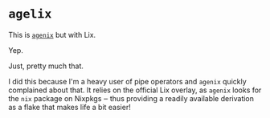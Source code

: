 # `agelix`

This is [`agenix`](https://github.com/ryantm/agenix) but with Lix.

Yep.

Just, pretty much that.

I did this because I'm a heavy user of pipe operators and `agenix` quickly complained about that. It relies on the official Lix overlay, as `agenix` looks for the `nix` package on Nixpkgs ‒ thus providing a readily available derivation as a flake that makes life a bit easier!